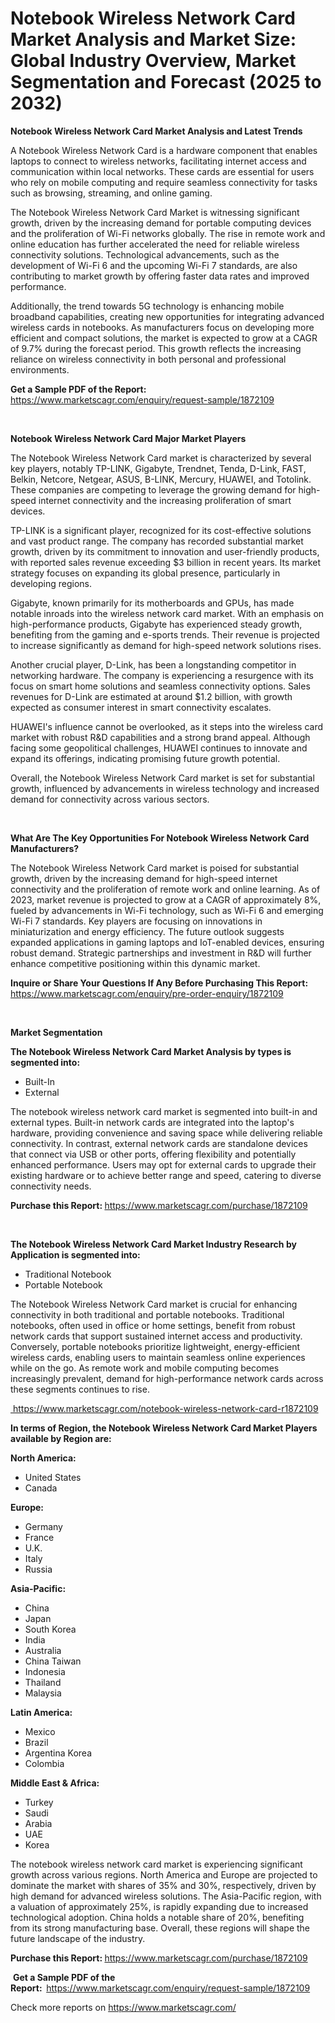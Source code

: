 <p><h1>Notebook Wireless Network Card Market Analysis and Market Size: Global Industry Overview, Market Segmentation and Forecast (2025 to 2032)</h1></p><p><strong>Notebook Wireless Network Card Market Analysis and Latest Trends</strong></p>
<p><p>A Notebook Wireless Network Card is a hardware component that enables laptops to connect to wireless networks, facilitating internet access and communication within local networks. These cards are essential for users who rely on mobile computing and require seamless connectivity for tasks such as browsing, streaming, and online gaming.</p><p>The Notebook Wireless Network Card Market is witnessing significant growth, driven by the increasing demand for portable computing devices and the proliferation of Wi-Fi networks globally. The rise in remote work and online education has further accelerated the need for reliable wireless connectivity solutions. Technological advancements, such as the development of Wi-Fi 6 and the upcoming Wi-Fi 7 standards, are also contributing to market growth by offering faster data rates and improved performance.</p><p>Additionally, the trend towards 5G technology is enhancing mobile broadband capabilities, creating new opportunities for integrating advanced wireless cards in notebooks. As manufacturers focus on developing more efficient and compact solutions, the market is expected to grow at a CAGR of 9.7% during the forecast period. This growth reflects the increasing reliance on wireless connectivity in both personal and professional environments.</p></p>
<p><strong>Get a Sample PDF of the Report:&nbsp;</strong> <a href="https://www.marketscagr.com/enquiry/request-sample/1872109?utm_campaign=2938&utm_medium=2&utm_source=Github&utm_content=ia&utm_term=06042025&utm_id=notebook-wireless-network-card">https://www.marketscagr.com/enquiry/request-sample/1872109</a></p>
<p>&nbsp;</p>
<p><strong>Notebook Wireless Network Card Major Market Players</strong></p>
<p><p>The Notebook Wireless Network Card market is characterized by several key players, notably TP-LINK, Gigabyte, Trendnet, Tenda, D-Link, FAST, Belkin, Netcore, Netgear, ASUS, B-LINK, Mercury, HUAWEI, and Totolink. These companies are competing to leverage the growing demand for high-speed internet connectivity and the increasing proliferation of smart devices.</p><p>TP-LINK is a significant player, recognized for its cost-effective solutions and vast product range. The company has recorded substantial market growth, driven by its commitment to innovation and user-friendly products, with reported sales revenue exceeding $3 billion in recent years. Its market strategy focuses on expanding its global presence, particularly in developing regions.</p><p>Gigabyte, known primarily for its motherboards and GPUs, has made notable inroads into the wireless network card market. With an emphasis on high-performance products, Gigabyte has experienced steady growth, benefiting from the gaming and e-sports trends. Their revenue is projected to increase significantly as demand for high-speed network solutions rises.</p><p>Another crucial player, D-Link, has been a longstanding competitor in networking hardware. The company is experiencing a resurgence with its focus on smart home solutions and seamless connectivity options. Sales revenues for D-Link are estimated at around $1.2 billion, with growth expected as consumer interest in smart connectivity escalates.</p><p>HUAWEI's influence cannot be overlooked, as it steps into the wireless card market with robust R&D capabilities and a strong brand appeal. Although facing some geopolitical challenges, HUAWEI continues to innovate and expand its offerings, indicating promising future growth potential.</p><p>Overall, the Notebook Wireless Network Card market is set for substantial growth, influenced by advancements in wireless technology and increased demand for connectivity across various sectors.</p></p>
<p>&nbsp;</p>
<p><strong>What Are The Key Opportunities For Notebook Wireless Network Card Manufacturers?</strong></p>
<p><p>The Notebook Wireless Network Card market is poised for substantial growth, driven by the increasing demand for high-speed internet connectivity and the proliferation of remote work and online learning. As of 2023, market revenue is projected to grow at a CAGR of approximately 8%, fueled by advancements in Wi-Fi technology, such as Wi-Fi 6 and emerging Wi-Fi 7 standards. Key players are focusing on innovations in miniaturization and energy efficiency. The future outlook suggests expanded applications in gaming laptops and IoT-enabled devices, ensuring robust demand. Strategic partnerships and investment in R&D will further enhance competitive positioning within this dynamic market.</p></p>
<p><strong>Inquire or Share Your Questions If Any Before Purchasing This Report:</strong> <a href="https://www.marketscagr.com/enquiry/pre-order-enquiry/1872109?utm_campaign=2938&utm_medium=2&utm_source=Github&utm_content=ia&utm_term=06042025&utm_id=notebook-wireless-network-card">https://www.marketscagr.com/enquiry/pre-order-enquiry/1872109</a></p>
<p>&nbsp;</p>
<p><strong>Market Segmentation</strong></p>
<p><strong>The Notebook Wireless Network Card Market Analysis by types is segmented into:</strong></p>
<p><ul><li>Built-In</li><li>External</li></ul></p>
<p><p>The notebook wireless network card market is segmented into built-in and external types. Built-in network cards are integrated into the laptop's hardware, providing convenience and saving space while delivering reliable connectivity. In contrast, external network cards are standalone devices that connect via USB or other ports, offering flexibility and potentially enhanced performance. Users may opt for external cards to upgrade their existing hardware or to achieve better range and speed, catering to diverse connectivity needs.</p></p>
<p><strong>Purchase this Report:&nbsp;</strong><a href="https://www.marketscagr.com/purchase/1872109?utm_campaign=2938&utm_medium=2&utm_source=Github&utm_content=ia&utm_term=06042025&utm_id=notebook-wireless-network-card">https://www.marketscagr.com/purchase/1872109</a></p>
<p>&nbsp;</p>
<p><strong>The Notebook Wireless Network Card Market Industry Research by Application is segmented into:</strong></p>
<p><ul><li>Traditional Notebook</li><li>Portable Notebook</li></ul></p>
<p><p>The Notebook Wireless Network Card market is crucial for enhancing connectivity in both traditional and portable notebooks. Traditional notebooks, often used in office or home settings, benefit from robust network cards that support sustained internet access and productivity. Conversely, portable notebooks prioritize lightweight, energy-efficient wireless cards, enabling users to maintain seamless online experiences while on the go. As remote work and mobile computing becomes increasingly prevalent, demand for high-performance network cards across these segments continues to rise.</p></p>
<p><a href="https://www.marketscagr.com/notebook-wireless-network-card-r1872109?utm_campaign=2938&utm_medium=2&utm_source=Github&utm_content=ia&utm_term=06042025&utm_id=notebook-wireless-network-card">&nbsp;https://www.marketscagr.com/notebook-wireless-network-card-r1872109</a></p>
<p><strong>In terms of Region, the Notebook Wireless Network Card Market Players available by Region are:</strong></p>
<p>
    <p> <strong> North America: </strong>
        <ul>
            <li>United States</li>
            <li>Canada</li>
        </ul>
        </p> 
    <p> <strong> Europe: </strong>
        <ul>
            <li>Germany</li>
            <li>France</li>
            <li>U.K.</li>
            <li>Italy</li>
            <li>Russia</li>
        </ul>
        </p> 
    <p> <strong> Asia-Pacific: </strong>
        <ul>
            <li>China</li>
            <li>Japan</li>
            <li>South Korea</li>
            <li>India</li>
            <li>Australia</li>
            <li>China Taiwan</li>
            <li>Indonesia</li>
            <li>Thailand</li>
            <li>Malaysia</li>
        </ul>
        </p> 
    <p> <strong> Latin America: </strong>
        <ul>
            <li>Mexico</li>
            <li>Brazil</li>
            <li>Argentina Korea</li>
            <li>Colombia</li>
        </ul>
        </p> 
    <p> <strong> Middle East & Africa: </strong>
        <ul>
            <li>Turkey</li>
            <li>Saudi</li>
            <li>Arabia</li>
            <li>UAE</li>
            <li>Korea</li>
        </ul>
    </p>
    </p>
<p><p>The notebook wireless network card market is experiencing significant growth across various regions. North America and Europe are projected to dominate the market with shares of 35% and 30%, respectively, driven by high demand for advanced wireless solutions. The Asia-Pacific region, with a valuation of approximately 25%, is rapidly expanding due to increased technological adoption. China holds a notable share of 20%, benefiting from its strong manufacturing base. Overall, these regions will shape the future landscape of the industry.</p></p>
<p><strong>Purchase this Report: </strong><a href="https://www.marketscagr.com/purchase/1872109?utm_campaign=2938&utm_medium=2&utm_source=Github&utm_content=ia&utm_term=06042025&utm_id=notebook-wireless-network-card">https://www.marketscagr.com/purchase/1872109</a></p>
<p>&nbsp;<strong>Get a Sample PDF of the Report:&nbsp;&nbsp;</strong><a href="https://www.marketscagr.com/enquiry/request-sample/1872109?utm_campaign=2938&utm_medium=2&utm_source=Github&utm_content=ia&utm_term=06042025&utm_id=notebook-wireless-network-card">https://www.marketscagr.com/enquiry/request-sample/1872109</a></p>
<p><strong></strong></p>
<p>Check more reports on <a href="https://www.marketscagr.com/?utm_campaign=2938&utm_medium=2&utm_source=Github&utm_content=ia&utm_term=06042025&utm_id=notebook-wireless-network-card">https://www.marketscagr.com/</a></p>